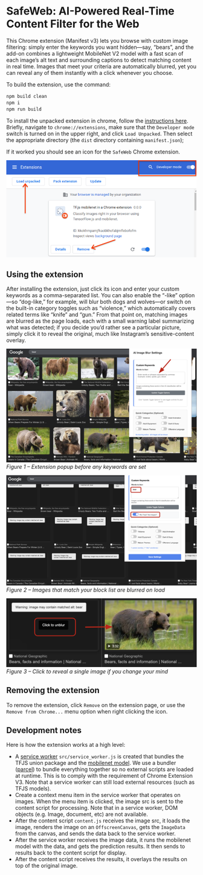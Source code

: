 # SafeWeb: AI-Powered Real-Time Content Filter for the Web

This Chrome extension (Manifest v3) lets you browse with custom image filtering: simply enter the keywords you want hidden—say, “bears”, and the add-on combines a lightweight MobileNet V2 model with a fast scan of each image’s alt text and surrounding captions to detect matching content in real time. Images that meet your criteria are automatically blurred, yet you can reveal any of them instantly with a click whenever you choose.

To build the extension, use the command:

```sh
npm build clean
npm i
npm run build
```

To install the unpacked extension in chrome, follow the [instructions here](https://developer.chrome.com/extensions/getstarted).  Briefly, navigate to `chrome://extensions`, make sure that the `Developer mode` switch is turned on in the upper right, and click `Load Unpacked`.  Then select the appropriate directory (the `dist` directory containing `manifest.json`);

If it worked you should see an icon for the `SafeWeb` Chrome extension.

![install page illustration](./install.png "install page")


Using the extension
----
After installing the extension, just click its icon and enter your custom keywords as a comma-separated list. You can also enable the “-like” option—so “dog-like,” for example, will blur both dogs and wolves—or switch on the built-in category toggles such as “violence,” which automatically covers related terms like “knife” and “gun.” From that point on, matching images are blurred as the page loads, each with a small warning label summarizing what was detected; if you decide you’d rather see a particular picture, simply click it to reveal the original, much like Instagram’s sensitive-content overlay.

![BeforeUsing](./before_.png "Before using")
*Figure&nbsp;1 – Extension popup before any keywords are set*

![AfterUsing](./after_.png "After using")
*Figure&nbsp;2 – Images that match your block list are blurred on load*

![Unblur](./unblur_.png "Unblur")
*Figure&nbsp;3 – Click to reveal a single image if you change your mind*

Removing the extension
----
To remove the extension, click `Remove` on the extension page, or use the `Remove from Chrome...` menu option when right clicking the icon.

## Development notes

Here is how the extension works at a high level:

- A [service worker](https://developer.chrome.com/docs/extensions/mv3/migrating_to_service_workers/) `src/service_worker.js` is created that bundles
the TFJS union package and the [mobilenet model](https://github.com/tensorflow/tfjs-models/tree/master/mobilenet). We use a bundler
([parcel](https://parceljs.org/)) to bundle everything together so no external
scripts are loaded at runtime. This is to comply with the requirement of Chrome Extension V3. Note that a service worker can still load external resources
(such as TFJS models).
- Create a context menu item in the service worker that operates on images.
When the menu item is clicked, the image src is sent to the content script for
processing. Note that in a service worker, DOM objects (e.g. Image, document,
etc) are not available.
- After the content script `content.js` receives the image src, it loads the
image, renders the image on an `OffscreenCanvas`, gets the `ImageData` from the
canvas, and sends the data back to the service worker.
- After the service worker receives the image data, it runs the mobilenet model
with the data, and gets the prediction results. It then sends to results back
to the content script for display.
- After the content script receives the results, it overlays the results on top
of the original image.
